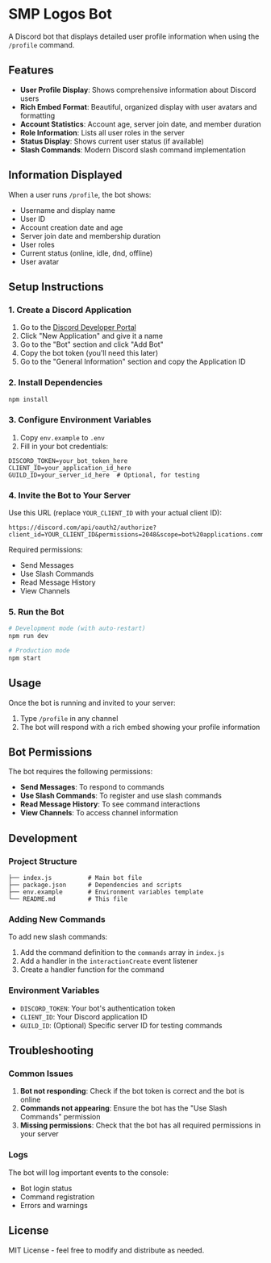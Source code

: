 # SMP Logos Bot

A Discord bot that displays detailed user profile information when using the `/profile` command.

## Features

- **User Profile Display**: Shows comprehensive information about Discord users
- **Rich Embed Format**: Beautiful, organized display with user avatars and formatting
- **Account Statistics**: Account age, server join date, and member duration
- **Role Information**: Lists all user roles in the server
- **Status Display**: Shows current user status (if available)
- **Slash Commands**: Modern Discord slash command implementation

## Information Displayed

When a user runs `/profile`, the bot shows:
- Username and display name
- User ID
- Account creation date and age
- Server join date and membership duration
- User roles
- Current status (online, idle, dnd, offline)
- User avatar

## Setup Instructions

### 1. Create a Discord Application

1. Go to the [Discord Developer Portal](https://discord.com/developers/applications)
2. Click "New Application" and give it a name
3. Go to the "Bot" section and click "Add Bot"
4. Copy the bot token (you'll need this later)
5. Go to the "General Information" section and copy the Application ID

### 2. Install Dependencies

```bash
npm install
```

### 3. Configure Environment Variables

1. Copy `env.example` to `.env`
2. Fill in your bot credentials:

```env
DISCORD_TOKEN=your_bot_token_here
CLIENT_ID=your_application_id_here
GUILD_ID=your_server_id_here  # Optional, for testing
```

### 4. Invite the Bot to Your Server

Use this URL (replace `YOUR_CLIENT_ID` with your actual client ID):
```
https://discord.com/api/oauth2/authorize?client_id=YOUR_CLIENT_ID&permissions=2048&scope=bot%20applications.commands
```

Required permissions:
- Send Messages
- Use Slash Commands
- Read Message History
- View Channels

### 5. Run the Bot

```bash
# Development mode (with auto-restart)
npm run dev

# Production mode
npm start
```

## Usage

Once the bot is running and invited to your server:

1. Type `/profile` in any channel
2. The bot will respond with a rich embed showing your profile information

## Bot Permissions

The bot requires the following permissions:
- **Send Messages**: To respond to commands
- **Use Slash Commands**: To register and use slash commands
- **Read Message History**: To see command interactions
- **View Channels**: To access channel information

## Development

### Project Structure

```
├── index.js          # Main bot file
├── package.json      # Dependencies and scripts
├── env.example       # Environment variables template
└── README.md         # This file
```

### Adding New Commands

To add new slash commands:

1. Add the command definition to the `commands` array in `index.js`
2. Add a handler in the `interactionCreate` event listener
3. Create a handler function for the command

### Environment Variables

- `DISCORD_TOKEN`: Your bot's authentication token
- `CLIENT_ID`: Your Discord application ID
- `GUILD_ID`: (Optional) Specific server ID for testing commands

## Troubleshooting

### Common Issues

1. **Bot not responding**: Check if the bot token is correct and the bot is online
2. **Commands not appearing**: Ensure the bot has the "Use Slash Commands" permission
3. **Missing permissions**: Check that the bot has all required permissions in your server

### Logs

The bot will log important events to the console:
- Bot login status
- Command registration
- Errors and warnings

## License

MIT License - feel free to modify and distribute as needed. 